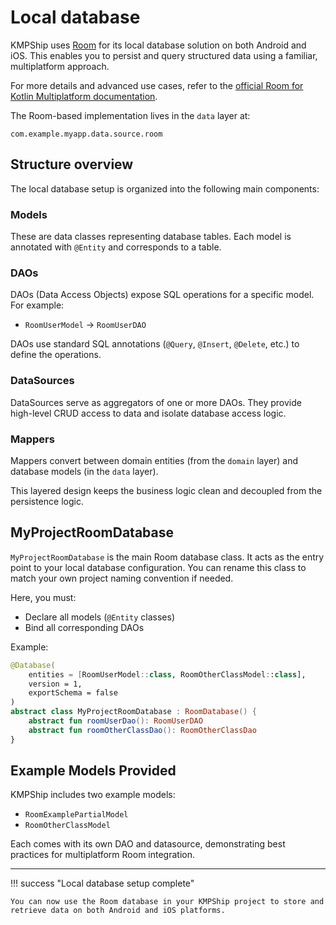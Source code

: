 # Local database

KMPShip uses [Room](https://developer.android.com/kotlin/multiplatform/room) for its local database solution on both Android and iOS. This enables you to persist and query structured data using a familiar, multiplatform approach.

For more details and advanced use cases, refer to the [official Room for Kotlin Multiplatform documentation](https://developer.android.com/kotlin/multiplatform/room).

The Room-based implementation lives in the `data` layer at:

```
com.example.myapp.data.source.room
```

## Structure overview

The local database setup is organized into the following main components:

### Models

These are data classes representing database tables. Each model is annotated with `@Entity` and corresponds to a table.

### DAOs

DAOs (Data Access Objects) expose SQL operations for a specific model. For example:

* `RoomUserModel` → `RoomUserDAO`

DAOs use standard SQL annotations (`@Query`, `@Insert`, `@Delete`, etc.) to define the operations.

### DataSources

DataSources serve as aggregators of one or more DAOs. They provide high-level CRUD access to data and isolate database access logic.

### Mappers

Mappers convert between domain entities (from the `domain` layer) and database models (in the `data` layer).

This layered design keeps the business logic clean and decoupled from the persistence logic.

## MyProjectRoomDatabase

`MyProjectRoomDatabase` is the main Room database class. It acts as the entry point to your local database configuration. You can rename this class to match your own project naming convention if needed.

Here, you must:

* Declare all models (`@Entity` classes)
* Bind all corresponding DAOs

Example:

```kotlin
@Database(
    entities = [RoomUserModel::class, RoomOtherClassModel::class],
    version = 1,
    exportSchema = false
)
abstract class MyProjectRoomDatabase : RoomDatabase() {
    abstract fun roomUserDao(): RoomUserDAO
    abstract fun roomOtherClassDao(): RoomOtherClassDao
}
```

## Example Models Provided

KMPShip includes two example models:

* `RoomExamplePartialModel`
* `RoomOtherClassModel`

Each comes with its own DAO and datasource, demonstrating best practices for multiplatform Room integration.

---

!!! success "Local database setup complete"

    You can now use the Room database in your KMPShip project to store and retrieve data on both Android and iOS platforms.
